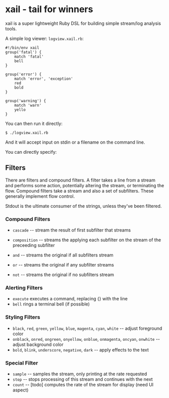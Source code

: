 # xail - tail for winners

xail is a super lightweight Ruby DSL for building simple stream/log analysis
tools.

A simple log viewer: `logview.xail.rb`:


    #!/bin/env xail
    group('fatal') {
        match 'fatal'
        bell
    }

    group('error') {
        match 'error', 'exception'
        red
        bold
    }

    group('warning') {
        match 'warn'
        yello
    }

You can then run it directly:

    $ ./logview.xail.rb

And it will accept input on stdin or a filename on the command line.

You can directly specify:

## Filters

There are filters and compound filters. A filter takes a line from a stream
and performs some action, potentially altering the stream, or terminating the flow.
Compound filters take a stream and also a set of subfilters. These generally implement
flow control.

Stdout is the ultimate consumer of the strings, unless they've been filtered.

### Compound Filters
* `cascade` -- stream the result of first subfilter that streams
* `composition` -- streams the applying each subfilter on the stream of the preceeding subfilter

* `and` -- streams the original if all subfilters stream
* `or` -- streams the original if any subfilter streams
* `not` -- streams the original if no subfilters stream

### Alerting Filters
* `execute` executes a command, replacing {} with the line
* `bell` rings a terminal bell (if possible)

### Styling Filters
* `black`, `red`, `green`, `yellow`, `blue`, `magenta`, `cyan`, `white` -- adjust foreground color
* `onblack`, `onred`, `ongreen`, `onyellow`, `onblue`, `onmagenta`, `oncyan`, `onwhite` -- adjust background color
* `bold`, `blink`, `underscore`, `negative`, `dark` -- apply effects to the text

### Special Filter
* `sample` -- samples the stream, only printing at the rate requested
* `stop` -- stops processing of this stream and continues with the next
* `count` -- [todo] computes the rate of the stream for display (need UI aspect)
